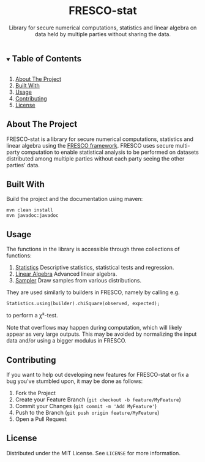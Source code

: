 <h1 align="center">FRESCO-stat</h1>

<p align="center">
  Library for secure numerical computations, statistics and linear algebra on data held by multiple parties without sharing the data.
</p>

<!-- TABLE OF CONTENTS -->
<details open="open">
  <summary><h2 style="display: inline-block">Table of Contents</h2></summary>
  <ol>
    <li><a href="#about-the-project">About The Project</a></li>
    <li><a href="#built-with">Built With</a></li>
    <li><a href="#usage">Usage</a></li>
    <li><a href="#contributing">Contributing</a></li>
    <li><a href="#license">License</a></li>
  </ol>
</details>

<!-- ABOUT THE PROJECT -->
## About The Project
FRESCO-stat is a library for secure numerical computations, statistics 
and linear algebra using the <a href="https://github.com/aicis/fresco">FRESCO framework</a>.
FRESCO uses secure multi-party computation to enable statistical analysis to be performed on 
datasets distributed among multiple parties without each party seeing the other parties' data.

## Built With
Build the project and the documentation using maven:
```
mvn clean install
mvn javadoc:javadoc
```

<!-- USAGE EXAMPLES -->
## Usage

The functions in the library is accessible through three collections of functions:

1. [Statistics](src/main/java/dk/alexandra/fresco/stat/Statistics.java) Descriptive statistics, statistical tests and regression.
2. [Linear Algebra](src/main/java/dk/alexandra/fresco/stat/LinearAlgebra.java) Advanced linear algebra.
3. [Sampler](src/main/java/dk/alexandra/fresco/stat/Sampler.java)  Draw samples from various distributions.

They are used similarly to builders in FRESCO, namely by calling e.g.

```
Statistics.using(builder).chiSquare(observed, expected);
``` 

to perform a ꭓ²-test.

Note that overflows may happen during computation, which will likely appear as very large outputs. 
This may be avoided by normalizing the input data and/or using a bigger modulus in FRESCO.
 
<!-- CONTRIBUTING -->
## Contributing

If you want to help out developing new features for FRESCO-stat or fix a bug you've stumbled upon, it may be done as follows:

1. Fork the Project
2. Create your Feature Branch (`git checkout -b feature/MyFeature`)
3. Commit your Changes (`git commit -m 'Add MyFeature'`)
4. Push to the Branch (`git push origin feature/MyFeature`)
5. Open a Pull Request

<!-- LICENSE -->
## License

Distributed under the MIT License. See `LICENSE` for more information.